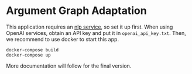 # Argument Graph Adaptation

This application requires an [nlp service](https://github.com/recap-utr/nlp-service), so set it up first.
When using OpenAI services, obtain an API key and put it in `openai_api_key.txt`.
Then, we recommend to use docker to start this app.

```shell
docker-compose build
docker-compose up
```

More documentation will follow for the final version.
